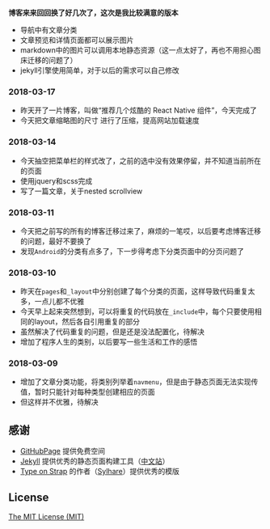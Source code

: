 **博客来来回回换了好几次了，这次是我比较满意的版本**

- 导航中有文章分类
- 文章预览和详情页面都可以展示图片
- markdown中的图片可以调用本地静态资源（这一点太好了，再也不用担心图床迁移的问题了）
- jekyll引擎使用简单，对于以后的需求可以自己修改

### 2018-03-17
- 昨天开了一片博客，叫做“推荐几个炫酷的 React Native 组件”，今天完成了
- 今天把文章缩略图的尺寸 进行了压缩，提高网站加载速度

### 2018-03-14
- 今天抽空把菜单栏的样式改了，之前的选中没有效果停留，并不知道当前所在的页面
- 使用jquery和scss完成
- 写了一篇文章，关于nested scrollview

### 2018-03-11
- 今天把之前写的所有的博客迁移过来了，麻烦的一笔哎，以后要考虑博客迁移的问题，最好不要换了
- 发现`Android`的分类有点多了，下一步得考虑下分类页面中的分页问题了

### 2018-03-10
- 昨天在`pages`和`_layout`中分别创建了每个分类的页面，这样导致代码重复太多，一点儿都不优雅
- 今天早上起来突然想到，可以将重复的代码放在`_include`中，每个只要使用相同的layout，然后各自引用重复的部分
- 虽然解决了代码重复的问题，但是还是没法配置化，待解决
- 增加了程序人生的类别，以后要写一些生活和工作的感悟

### 2018-03-09
- 增加了文章分类功能，将类别列举着`navmenu`，但是由于静态页面无法实现传值，暂时只能针对每种类型创建相应的页面
- 但这样并不优雅，待解决

## 感谢
- [GitHubPage](https://pages.github.com/) 提供免费空间
- [Jekyll](https://jekyllrb.com/) 提供优秀的静态页面构建工具（[中文站](https://www.jekyll.com.cn/)）
- [Type on Strap](https://github.com/Sylhare/Type-on-Strap) 的作者（[Sylhare](https://github.com/Sylhare)）提供优秀的模版

## License

[The MIT License (MIT)](https://raw.githubusercontent.com/Sylhare/Type-on-Strap/master/LICENSE)

